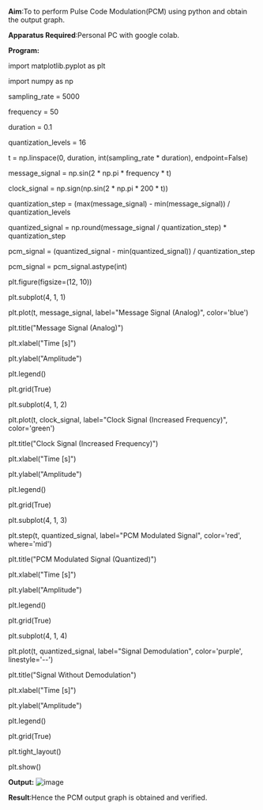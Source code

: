 **Aim**:To to perform Pulse Code Modulation(PCM) using python and obtain the output graph.

**Apparatus Required**:Personal PC with google colab.

**Program:**

import matplotlib.pyplot as plt

import numpy as np

sampling_rate = 5000 

frequency = 50 

duration = 0.1  

quantization_levels = 16

t = np.linspace(0, duration, int(sampling_rate * duration), endpoint=False)

message_signal = np.sin(2 * np.pi * frequency * t)

clock_signal = np.sign(np.sin(2 * np.pi * 200 * t)) 

quantization_step = (max(message_signal) - min(message_signal)) / quantization_levels

quantized_signal = np.round(message_signal / quantization_step) * quantization_step

pcm_signal = (quantized_signal - min(quantized_signal)) / quantization_step

pcm_signal = pcm_signal.astype(int)

plt.figure(figsize=(12, 10))

plt.subplot(4, 1, 1)

plt.plot(t, message_signal, label="Message Signal (Analog)", color='blue')

plt.title("Message Signal (Analog)")

plt.xlabel("Time [s]")

plt.ylabel("Amplitude")

plt.legend()

plt.grid(True)

plt.subplot(4, 1, 2)

plt.plot(t, clock_signal, label="Clock Signal (Increased Frequency)", color='green')

plt.title("Clock Signal (Increased Frequency)")

plt.xlabel("Time [s]")

plt.ylabel("Amplitude")

plt.legend()

plt.grid(True)

plt.subplot(4, 1, 3)

plt.step(t, quantized_signal, label="PCM Modulated Signal", color='red', where='mid')

plt.title("PCM Modulated Signal (Quantized)")

plt.xlabel("Time [s]")

plt.ylabel("Amplitude")

plt.legend()

plt.grid(True)

plt.subplot(4, 1, 4)

plt.plot(t, quantized_signal, label="Signal Demodulation", color='purple', linestyle='--')

plt.title("Signal Without Demodulation")

plt.xlabel("Time [s]")

plt.ylabel("Amplitude")

plt.legend()

plt.grid(True)

plt.tight_layout()

plt.show()

**Output:**
![image](https://github.com/user-attachments/assets/40a8314d-9107-40fe-9156-b438693fc43d)

**Result**:Hence the PCM output graph is obtained and verified.
